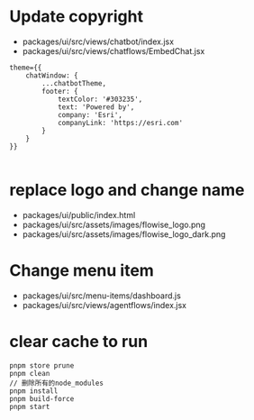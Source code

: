 # Update copyright
* packages/ui/src/views/chatbot/index.jsx
* packages/ui/src/views/chatflows/EmbedChat.jsx

```
theme={{
    chatWindow: {
        ...chatbotTheme,
        footer: {
            textColor: '#303235',
            text: 'Powered by',
            company: 'Esri',
            companyLink: 'https://esri.com'
        }
    }
}}


```

# replace logo and change name
* packages/ui/public/index.html
* packages/ui/src/assets/images/flowise_logo.png
* packages/ui/src/assets/images/flowise_logo_dark.png

# Change menu item
* packages/ui/src/menu-items/dashboard.js
* packages/ui/src/views/agentflows/index.jsx


# clear cache to run
```
pnpm store prune
pnpm clean
// 删除所有的node_modules
pnpm install
pnpm build-force
pnpm start
```


